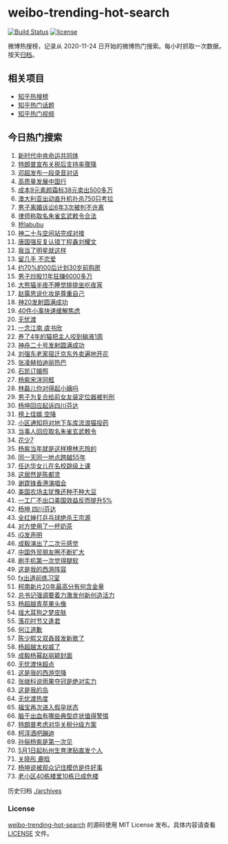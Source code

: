 # weibo-trending-hot-search

[![Build Status](https://github.com/justjavac/weibo-trending-hot-search/workflows/ci/badge.svg?branch=master)](https://github.com/justjavac/weibo-trending-hot-search/actions)
[![license](https://img.shields.io/github/license/justjavac/weibo-trending-hot-search)](https://github.com/justjavac/weibo-trending-hot-search/blob/master/LICENSE)

微博热搜榜，记录从 2020-11-24 日开始的微博热门搜索。每小时抓取一次数据，按天[归档](./archives)。

## 相关项目

- [知乎热搜榜](https://github.com/justjavac/zhihu-trending-top-search)
- [知乎热门话题](https://github.com/justjavac/zhihu-trending-hot-questions)
- [知乎热门视频](https://github.com/justjavac/zhihu-trending-hot-video)

## 今日热门搜索

<!-- BEGIN -->
<!-- 最后更新时间 Fri Apr 25 2025 04:15:34 GMT+0800 (China Standard Time) -->

1. [新时代中肯命运共同体](https://s.weibo.com//weibo?q=%23%E6%96%B0%E6%97%B6%E4%BB%A3%E4%B8%AD%E8%82%AF%E5%91%BD%E8%BF%90%E5%85%B1%E5%90%8C%E4%BD%93%23&Refer=new_time)
1. [特朗普宣布关税后支持率骤降](https://s.weibo.com//weibo?q=%23%E7%89%B9%E6%9C%97%E6%99%AE%E5%AE%A3%E5%B8%83%E5%85%B3%E7%A8%8E%E5%90%8E%E6%94%AF%E6%8C%81%E7%8E%87%E9%AA%A4%E9%99%8D%23&t=31&band_rank=18&Refer=top)
1. [邓超发布一段录音对话](https://s.weibo.com//weibo?q=%23%E9%82%93%E8%B6%85%E5%8F%91%E5%B8%83%E4%B8%80%E6%AE%B5%E5%BD%95%E9%9F%B3%E5%AF%B9%E8%AF%9D%23&t=31&band_rank=31&Refer=top)
1. [高质量发展中国行](https://s.weibo.com//weibo?q=%23%E9%AB%98%E8%B4%A8%E9%87%8F%E5%8F%91%E5%B1%95%E4%B8%AD%E5%9B%BD%E8%A1%8C%23&t=31&band_rank=3&Refer=top)
1. [成本9元素颜霜标38元卖出500多万](https://s.weibo.com//weibo?q=%23%E6%88%90%E6%9C%AC9%E5%85%83%E7%B4%A0%E9%A2%9C%E9%9C%9C%E6%A0%8738%E5%85%83%E5%8D%96%E5%87%BA500%E5%A4%9A%E4%B8%87%23&t=31&band_rank=2&Refer=top)
1. [澳大利亚出动直升机扑杀750只考拉](https://s.weibo.com//weibo?q=%23%E6%BE%B3%E5%A4%A7%E5%88%A9%E4%BA%9A%E5%87%BA%E5%8A%A8%E7%9B%B4%E5%8D%87%E6%9C%BA%E6%89%91%E6%9D%80750%E5%8F%AA%E8%80%83%E6%8B%89%23&t=31&band_rank=13&Refer=top)
1. [男子离婚诉讼6年3次被判不许离](https://s.weibo.com//weibo?q=%23%E7%94%B7%E5%AD%90%E7%A6%BB%E5%A9%9A%E8%AF%89%E8%AE%BC6%E5%B9%B43%E6%AC%A1%E8%A2%AB%E5%88%A4%E4%B8%8D%E8%AE%B8%E7%A6%BB%23&t=31&band_rank=9&Refer=top)
1. [律师称取名朱雀玄武敕令合法](https://s.weibo.com//weibo?q=%23%E5%BE%8B%E5%B8%88%E7%A7%B0%E5%8F%96%E5%90%8D%E6%9C%B1%E9%9B%80%E7%8E%84%E6%AD%A6%E6%95%95%E4%BB%A4%E5%90%88%E6%B3%95%23&t=31&band_rank=6&Refer=top)
1. [抢labubu](https://s.weibo.com//weibo?q=%E6%8A%A2labubu&t=31&band_rank=1&Refer=top)
1. [神二十与空间站完成对接](https://s.weibo.com//weibo?q=%23%E7%A5%9E%E4%BA%8C%E5%8D%81%E4%B8%8E%E7%A9%BA%E9%97%B4%E7%AB%99%E5%AE%8C%E6%88%90%E5%AF%B9%E6%8E%A5%23&t=31&band_rank=10&Refer=top)
1. [唐国强反复认错丁程鑫刘耀文](https://s.weibo.com//weibo?q=%23%E5%94%90%E5%9B%BD%E5%BC%BA%E5%8F%8D%E5%A4%8D%E8%AE%A4%E9%94%99%E4%B8%81%E7%A8%8B%E9%91%AB%E5%88%98%E8%80%80%E6%96%87%23&t=31&band_rank=12&Refer=top)
1. [我当了明星就这样](https://s.weibo.com//weibo?q=%E6%88%91%E5%BD%93%E4%BA%86%E6%98%8E%E6%98%9F%E5%B0%B1%E8%BF%99%E6%A0%B7&t=31&band_rank=21&Refer=top)
1. [留几手 不恋爱](https://s.weibo.com//weibo?q=%E7%95%99%E5%87%A0%E6%89%8B%20%E4%B8%8D%E6%81%8B%E7%88%B1&t=31&band_rank=24&Refer=top)
1. [约70%的00后计划30岁前购房](https://s.weibo.com//weibo?q=%23%E7%BA%A670%25%E7%9A%8400%E5%90%8E%E8%AE%A1%E5%88%9230%E5%B2%81%E5%89%8D%E8%B4%AD%E6%88%BF%23&t=31&band_rank=18&Refer=top)
1. [男子炒股11年狂赚6000多万](https://s.weibo.com//weibo?q=%23%E7%94%B7%E5%AD%90%E7%82%92%E8%82%A111%E5%B9%B4%E7%8B%82%E8%B5%9A6000%E5%A4%9A%E4%B8%87%23&t=31&band_rank=16&Refer=top)
1. [大熊猫半夜不睡觉排排坐吃夜宵](https://s.weibo.com//weibo?q=%23%E5%A4%A7%E7%86%8A%E7%8C%AB%E5%8D%8A%E5%A4%9C%E4%B8%8D%E7%9D%A1%E8%A7%89%E6%8E%92%E6%8E%92%E5%9D%90%E5%90%83%E5%A4%9C%E5%AE%B5%23&t=31&band_rank=26&Refer=top)
1. [赵露思说化妆是尊重自己](https://s.weibo.com//weibo?q=%23%E8%B5%B5%E9%9C%B2%E6%80%9D%E8%AF%B4%E5%8C%96%E5%A6%86%E6%98%AF%E5%B0%8A%E9%87%8D%E8%87%AA%E5%B7%B1%23&t=31&band_rank=17&Refer=top)
1. [神20发射圆满成功](https://s.weibo.com//weibo?q=%23%E7%A5%9E20%E5%8F%91%E5%B0%84%E5%9C%86%E6%BB%A1%E6%88%90%E5%8A%9F%23&t=31&band_rank=41&Refer=top)
1. [40件小事快速缓解焦虑](https://s.weibo.com//weibo?q=%2340%E4%BB%B6%E5%B0%8F%E4%BA%8B%E5%BF%AB%E9%80%9F%E7%BC%93%E8%A7%A3%E7%84%A6%E8%99%91%23&t=31&band_rank=29&Refer=top)
1. [无忧渡](https://s.weibo.com//weibo?q=%E6%97%A0%E5%BF%A7%E6%B8%A1&t=31&band_rank=24&Refer=top)
1. [一念江南 虞书欣](https://s.weibo.com//weibo?q=%E4%B8%80%E5%BF%B5%E6%B1%9F%E5%8D%97%20%E8%99%9E%E4%B9%A6%E6%AC%A3&t=31&band_rank=5&Refer=top)
1. [养了4年的猫把主人咬到输液1周](https://s.weibo.com//weibo?q=%23%E5%85%BB%E4%BA%864%E5%B9%B4%E7%9A%84%E7%8C%AB%E6%8A%8A%E4%B8%BB%E4%BA%BA%E5%92%AC%E5%88%B0%E8%BE%93%E6%B6%B21%E5%91%A8%23&t=31&band_rank=26&Refer=top)
1. [神舟二十号发射圆满成功](https://s.weibo.com//weibo?q=%23%E7%A5%9E%E8%88%9F%E4%BA%8C%E5%8D%81%E5%8F%B7%E5%8F%91%E5%B0%84%E5%9C%86%E6%BB%A1%E6%88%90%E5%8A%9F%23&t=31&band_rank=22&Refer=top)
1. [刘强东老家宿迁京东外卖遍地开花](https://s.weibo.com//weibo?q=%23%E5%88%98%E5%BC%BA%E4%B8%9C%E8%80%81%E5%AE%B6%E5%AE%BF%E8%BF%81%E4%BA%AC%E4%B8%9C%E5%A4%96%E5%8D%96%E9%81%8D%E5%9C%B0%E5%BC%80%E8%8A%B1%23&t=31&band_rank=43&Refer=top)
1. [张凌赫拍迪丽热巴](https://s.weibo.com//weibo?q=%23%E5%BC%A0%E5%87%8C%E8%B5%AB%E6%8B%8D%E8%BF%AA%E4%B8%BD%E7%83%AD%E5%B7%B4%23&t=31&band_rank=19&Refer=top)
1. [石凯订婚照](https://s.weibo.com//weibo?q=%23%E7%9F%B3%E5%87%AF%E8%AE%A2%E5%A9%9A%E7%85%A7%23&t=31&band_rank=15&Refer=top)
1. [杨紫宋洋同框](https://s.weibo.com//weibo?q=%23%E6%9D%A8%E7%B4%AB%E5%AE%8B%E6%B4%8B%E5%90%8C%E6%A1%86%23&t=31&band_rank=35&Refer=top)
1. [林磊儿你对得起小姨吗](https://s.weibo.com//weibo?q=%E6%9E%97%E7%A3%8A%E5%84%BF%E4%BD%A0%E5%AF%B9%E5%BE%97%E8%B5%B7%E5%B0%8F%E5%A7%A8%E5%90%97&t=31&band_rank=33&Refer=top)
1. [男子为复合给前女友装定位器被判刑](https://s.weibo.com//weibo?q=%23%E7%94%B7%E5%AD%90%E4%B8%BA%E5%A4%8D%E5%90%88%E7%BB%99%E5%89%8D%E5%A5%B3%E5%8F%8B%E8%A3%85%E5%AE%9A%E4%BD%8D%E5%99%A8%E8%A2%AB%E5%88%A4%E5%88%91%23&t=31&band_rank=38&Refer=top)
1. [杨坤回应起诉四川芬达](https://s.weibo.com//weibo?q=%23%E6%9D%A8%E5%9D%A4%E5%9B%9E%E5%BA%94%E8%B5%B7%E8%AF%89%E5%9B%9B%E5%B7%9D%E8%8A%AC%E8%BE%BE%23&t=31&band_rank=35&Refer=top)
1. [榜上佳婿 空降](https://s.weibo.com//weibo?q=%E6%A6%9C%E4%B8%8A%E4%BD%B3%E5%A9%BF%20%E7%A9%BA%E9%99%8D&t=31&band_rank=2&Refer=top)
1. [小区通知将对地下车库流浪猫投药](https://s.weibo.com//weibo?q=%23%E5%B0%8F%E5%8C%BA%E9%80%9A%E7%9F%A5%E5%B0%86%E5%AF%B9%E5%9C%B0%E4%B8%8B%E8%BD%A6%E5%BA%93%E6%B5%81%E6%B5%AA%E7%8C%AB%E6%8A%95%E8%8D%AF%23&t=31&band_rank=36&Refer=top)
1. [当事人回应取名朱雀玄武敕令](https://s.weibo.com//weibo?q=%23%E5%BD%93%E4%BA%8B%E4%BA%BA%E5%9B%9E%E5%BA%94%E5%8F%96%E5%90%8D%E6%9C%B1%E9%9B%80%E7%8E%84%E6%AD%A6%E6%95%95%E4%BB%A4%23&t=31&band_rank=11&Refer=top)
1. [花少7](https://s.weibo.com//weibo?q=%E8%8A%B1%E5%B0%917&t=31&band_rank=28&Refer=top)
1. [杨紫当年就是这样撩林志玲的](https://s.weibo.com//weibo?q=%E6%9D%A8%E7%B4%AB%E5%BD%93%E5%B9%B4%E5%B0%B1%E6%98%AF%E8%BF%99%E6%A0%B7%E6%92%A9%E6%9E%97%E5%BF%97%E7%8E%B2%E7%9A%84&t=31&band_rank=32&Refer=top)
1. [同一天同一地点跨越55年](https://s.weibo.com//weibo?q=%23%E5%90%8C%E4%B8%80%E5%A4%A9%E5%90%8C%E4%B8%80%E5%9C%B0%E7%82%B9%E8%B7%A8%E8%B6%8A55%E5%B9%B4%23&t=31&band_rank=44&Refer=top)
1. [任达华女儿在名校跳级上课](https://s.weibo.com//weibo?q=%23%E4%BB%BB%E8%BE%BE%E5%8D%8E%E5%A5%B3%E5%84%BF%E5%9C%A8%E5%90%8D%E6%A0%A1%E8%B7%B3%E7%BA%A7%E4%B8%8A%E8%AF%BE%23&t=31&band_rank=36&Refer=top)
1. [这居然是陈都灵](https://s.weibo.com//weibo?q=%E8%BF%99%E5%B1%85%E7%84%B6%E6%98%AF%E9%99%88%E9%83%BD%E7%81%B5&t=31&band_rank=37&Refer=top)
1. [谢霆锋香港演唱会](https://s.weibo.com//weibo?q=%23%E8%B0%A2%E9%9C%86%E9%94%8B%E9%A6%99%E6%B8%AF%E6%BC%94%E5%94%B1%E4%BC%9A%23&t=31&band_rank=45&Refer=top)
1. [美国农场主犹豫还种不种大豆](https://s.weibo.com//weibo?q=%23%E7%BE%8E%E5%9B%BD%E5%86%9C%E5%9C%BA%E4%B8%BB%E7%8A%B9%E8%B1%AB%E8%BF%98%E7%A7%8D%E4%B8%8D%E7%A7%8D%E5%A4%A7%E8%B1%86%23&t=31&band_rank=26&Refer=top)
1. [一工厂不出口美国效益反而提升5%](https://s.weibo.com//weibo?q=%23%E4%B8%80%E5%B7%A5%E5%8E%82%E4%B8%8D%E5%87%BA%E5%8F%A3%E7%BE%8E%E5%9B%BD%E6%95%88%E7%9B%8A%E5%8F%8D%E8%80%8C%E6%8F%90%E5%8D%875%25%23&t=31&band_rank=15&Refer=top)
1. [杨坤 四川芬达](https://s.weibo.com//weibo?q=%E6%9D%A8%E5%9D%A4%20%E5%9B%9B%E5%B7%9D%E8%8A%AC%E8%BE%BE&t=31&band_rank=39&Refer=top)
1. [全红婵打乒乓球绝杀王宗源](https://s.weibo.com//weibo?q=%23%E5%85%A8%E7%BA%A2%E5%A9%B5%E6%89%93%E4%B9%92%E4%B9%93%E7%90%83%E7%BB%9D%E6%9D%80%E7%8E%8B%E5%AE%97%E6%BA%90%23&t=31&band_rank=34&Refer=top)
1. [对方使用了一杯奶茶](https://s.weibo.com//weibo?q=%23%E5%AF%B9%E6%96%B9%E4%BD%BF%E7%94%A8%E4%BA%86%E4%B8%80%E6%9D%AF%E5%A5%B6%E8%8C%B6%23&t=31&band_rank=50&Refer=top)
1. [iG发声明](https://s.weibo.com//weibo?q=iG%E5%8F%91%E5%A3%B0%E6%98%8E&t=31&band_rank=29&Refer=top)
1. [成毅演出了二次元感觉](https://s.weibo.com//weibo?q=%E6%88%90%E6%AF%85%E6%BC%94%E5%87%BA%E4%BA%86%E4%BA%8C%E6%AC%A1%E5%85%83%E6%84%9F%E8%A7%89&t=31&band_rank=37&Refer=top)
1. [中国外贸朋友圈不断扩大](https://s.weibo.com//weibo?q=%23%E4%B8%AD%E5%9B%BD%E5%A4%96%E8%B4%B8%E6%9C%8B%E5%8F%8B%E5%9C%88%E4%B8%8D%E6%96%AD%E6%89%A9%E5%A4%A7%23&t=31&band_rank=28&Refer=top)
1. [刷手机第一次觉得腿软](https://s.weibo.com//weibo?q=%23%E5%88%B7%E6%89%8B%E6%9C%BA%E7%AC%AC%E4%B8%80%E6%AC%A1%E8%A7%89%E5%BE%97%E8%85%BF%E8%BD%AF%23&t=31&band_rank=10&Refer=top)
1. [这是我的西游阵容](https://s.weibo.com//weibo?q=%E8%BF%99%E6%98%AF%E6%88%91%E7%9A%84%E8%A5%BF%E6%B8%B8%E9%98%B5%E5%AE%B9&t=31&band_rank=48&Refer=top)
1. [fx出道前练习室](https://s.weibo.com//weibo?q=fx%E5%87%BA%E9%81%93%E5%89%8D%E7%BB%83%E4%B9%A0%E5%AE%A4&t=31&band_rank=14&Refer=top)
1. [柯南新片20年最高分有何含金量](https://s.weibo.com//weibo?q=%E6%9F%AF%E5%8D%97%E6%96%B0%E7%89%8720%E5%B9%B4%E6%9C%80%E9%AB%98%E5%88%86%E6%9C%89%E4%BD%95%E5%90%AB%E9%87%91%E9%87%8F&t=31&band_rank=20&Refer=top)
1. [总书记强调要着力激发创新创造活力](https://s.weibo.com//weibo?q=%23%E6%80%BB%E4%B9%A6%E8%AE%B0%E5%BC%BA%E8%B0%83%E8%A6%81%E7%9D%80%E5%8A%9B%E6%BF%80%E5%8F%91%E5%88%9B%E6%96%B0%E5%88%9B%E9%80%A0%E6%B4%BB%E5%8A%9B%23&Refer=new_time)
1. [杨超越青苹果头像](https://s.weibo.com//weibo?q=%23%E6%9D%A8%E8%B6%85%E8%B6%8A%E9%9D%92%E8%8B%B9%E6%9E%9C%E5%A4%B4%E5%83%8F%23&t=31&band_rank=30&Refer=top)
1. [瑶大耳狗之梦皮肤](https://s.weibo.com//weibo?q=%23%E7%91%B6%E5%A4%A7%E8%80%B3%E7%8B%97%E4%B9%8B%E6%A2%A6%E7%9A%AE%E8%82%A4%23&t=31&band_rank=42&Refer=top)
1. [落花时节又逢君](https://s.weibo.com//weibo?q=%E8%90%BD%E8%8A%B1%E6%97%B6%E8%8A%82%E5%8F%88%E9%80%A2%E5%90%9B&t=31&band_rank=27&Refer=top)
1. [何江道歉](https://s.weibo.com//weibo?q=%E4%BD%95%E6%B1%9F%E9%81%93%E6%AD%89&t=31&band_rank=49&Refer=top)
1. [陈少熙又双叒叕发新歌了](https://s.weibo.com//weibo?q=%E9%99%88%E5%B0%91%E7%86%99%E5%8F%88%E5%8F%8C%E5%8F%92%E5%8F%95%E5%8F%91%E6%96%B0%E6%AD%8C%E4%BA%86&t=31&band_rank=49&Refer=top)
1. [杨超越太权威了](https://s.weibo.com//weibo?q=%23%E6%9D%A8%E8%B6%85%E8%B6%8A%E5%A4%AA%E6%9D%83%E5%A8%81%E4%BA%86%23&t=31&band_rank=23&Refer=top)
1. [成毅杨幂赵丽颖封面](https://s.weibo.com//weibo?q=%23%E6%88%90%E6%AF%85%E6%9D%A8%E5%B9%82%E8%B5%B5%E4%B8%BD%E9%A2%96%E5%B0%81%E9%9D%A2%23&t=31&band_rank=44&Refer=top)
1. [无忧渡快超点](https://s.weibo.com//weibo?q=%E6%97%A0%E5%BF%A7%E6%B8%A1%E5%BF%AB%E8%B6%85%E7%82%B9&t=31&band_rank=48&Refer=top)
1. [这是我的西游空降](https://s.weibo.com//weibo?q=%E8%BF%99%E6%98%AF%E6%88%91%E7%9A%84%E8%A5%BF%E6%B8%B8%E7%A9%BA%E9%99%8D&t=31&band_rank=31&Refer=top)
1. [张继科说雨果夺冠是绝对实力](https://s.weibo.com//weibo?q=%23%E5%BC%A0%E7%BB%A7%E7%A7%91%E8%AF%B4%E9%9B%A8%E6%9E%9C%E5%A4%BA%E5%86%A0%E6%98%AF%E7%BB%9D%E5%AF%B9%E5%AE%9E%E5%8A%9B%23&t=31&band_rank=4&Refer=top)
1. [这是我的岛](https://s.weibo.com//weibo?q=%E8%BF%99%E6%98%AF%E6%88%91%E7%9A%84%E5%B2%9B&t=31&band_rank=25&Refer=top)
1. [无忧渡热度](https://s.weibo.com//weibo?q=%E6%97%A0%E5%BF%A7%E6%B8%A1%E7%83%AD%E5%BA%A6&t=31&band_rank=40&Refer=top)
1. [福宝再次进入假孕状态](https://s.weibo.com//weibo?q=%23%E7%A6%8F%E5%AE%9D%E5%86%8D%E6%AC%A1%E8%BF%9B%E5%85%A5%E5%81%87%E5%AD%95%E7%8A%B6%E6%80%81%23&t=31&band_rank=47&Refer=top)
1. [脑干出血有哪些典型症状值得警惕](https://s.weibo.com//weibo?q=%E8%84%91%E5%B9%B2%E5%87%BA%E8%A1%80%E6%9C%89%E5%93%AA%E4%BA%9B%E5%85%B8%E5%9E%8B%E7%97%87%E7%8A%B6%E5%80%BC%E5%BE%97%E8%AD%A6%E6%83%95&t=31&band_rank=48&Refer=top)
1. [特朗普考虑对华关税分级方案](https://s.weibo.com//weibo?q=%23%E7%89%B9%E6%9C%97%E6%99%AE%E8%80%83%E8%99%91%E5%AF%B9%E5%8D%8E%E5%85%B3%E7%A8%8E%E5%88%86%E7%BA%A7%E6%96%B9%E6%A1%88%23&t=31&band_rank=6&Refer=top)
1. [柯淳酒吧蹦迪](https://s.weibo.com//weibo?q=%23%E6%9F%AF%E6%B7%B3%E9%85%92%E5%90%A7%E8%B9%A6%E8%BF%AA%23&t=31&band_rank=7&Refer=top)
1. [孙俪杨紫是第一次见](https://s.weibo.com//weibo?q=%23%E5%AD%99%E4%BF%AA%E6%9D%A8%E7%B4%AB%E6%98%AF%E7%AC%AC%E4%B8%80%E6%AC%A1%E8%A7%81%23&t=31&band_rank=8&Refer=top)
1. [5月1日起杭州生育津贴直发个人](https://s.weibo.com//weibo?q=%235%E6%9C%881%E6%97%A5%E8%B5%B7%E6%9D%AD%E5%B7%9E%E7%94%9F%E8%82%B2%E6%B4%A5%E8%B4%B4%E7%9B%B4%E5%8F%91%E4%B8%AA%E4%BA%BA%23&t=31&band_rank=42&Refer=top)
1. [关晓彤 鹿晗](https://s.weibo.com//weibo?q=%E5%85%B3%E6%99%93%E5%BD%A4%20%E9%B9%BF%E6%99%97&t=31&band_rank=43&Refer=top)
1. [杨坤说被观众记住模仿是件好事](https://s.weibo.com//weibo?q=%23%E6%9D%A8%E5%9D%A4%E8%AF%B4%E8%A2%AB%E8%A7%82%E4%BC%97%E8%AE%B0%E4%BD%8F%E6%A8%A1%E4%BB%BF%E6%98%AF%E4%BB%B6%E5%A5%BD%E4%BA%8B%23&t=31&band_rank=44&Refer=top)
1. [老小区40栋楼里10栋已成危楼](https://s.weibo.com//weibo?q=%23%E8%80%81%E5%B0%8F%E5%8C%BA40%E6%A0%8B%E6%A5%BC%E9%87%8C10%E6%A0%8B%E5%B7%B2%E6%88%90%E5%8D%B1%E6%A5%BC%23&t=31&band_rank=46&Refer=top)

<!-- END -->

历史归档 [./archives](./archives)

### License

[weibo-trending-hot-search](https://github.com/justjavac/weibo-trending-hot-search) 的源码使用 MIT License
发布。具体内容请查看 [LICENSE](./LICENSE) 文件。
